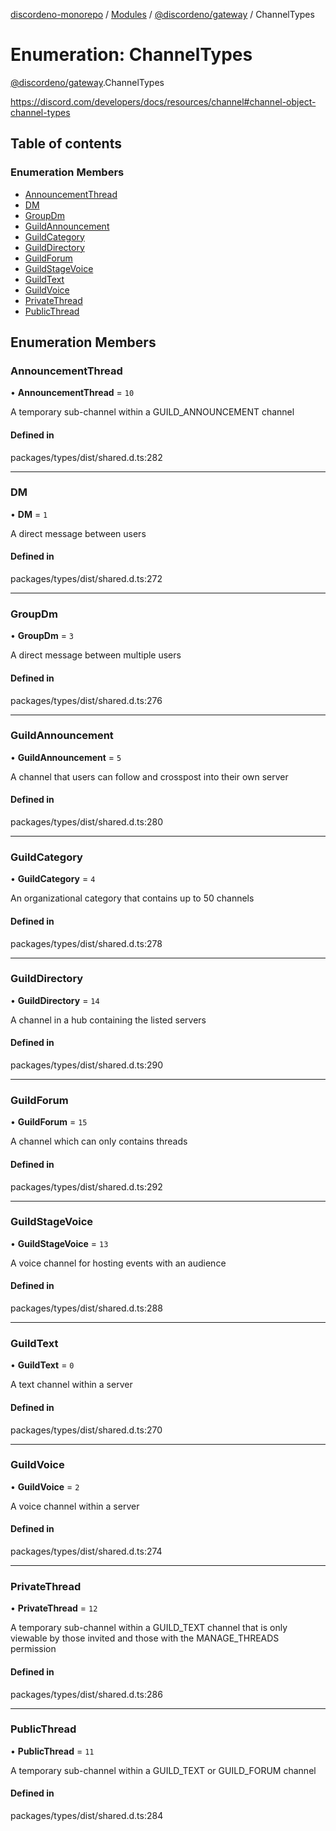 [discordeno-monorepo](../README.md) / [Modules](../modules.md) / [@discordeno/gateway](../modules/discordeno_gateway.md) / ChannelTypes

# Enumeration: ChannelTypes

[@discordeno/gateway](../modules/discordeno_gateway.md).ChannelTypes

https://discord.com/developers/docs/resources/channel#channel-object-channel-types

## Table of contents

### Enumeration Members

- [AnnouncementThread](discordeno_gateway.ChannelTypes.md#announcementthread)
- [DM](discordeno_gateway.ChannelTypes.md#dm)
- [GroupDm](discordeno_gateway.ChannelTypes.md#groupdm)
- [GuildAnnouncement](discordeno_gateway.ChannelTypes.md#guildannouncement)
- [GuildCategory](discordeno_gateway.ChannelTypes.md#guildcategory)
- [GuildDirectory](discordeno_gateway.ChannelTypes.md#guilddirectory)
- [GuildForum](discordeno_gateway.ChannelTypes.md#guildforum)
- [GuildStageVoice](discordeno_gateway.ChannelTypes.md#guildstagevoice)
- [GuildText](discordeno_gateway.ChannelTypes.md#guildtext)
- [GuildVoice](discordeno_gateway.ChannelTypes.md#guildvoice)
- [PrivateThread](discordeno_gateway.ChannelTypes.md#privatethread)
- [PublicThread](discordeno_gateway.ChannelTypes.md#publicthread)

## Enumeration Members

### AnnouncementThread

• **AnnouncementThread** = `10`

A temporary sub-channel within a GUILD_ANNOUNCEMENT channel

#### Defined in

packages/types/dist/shared.d.ts:282

---

### DM

• **DM** = `1`

A direct message between users

#### Defined in

packages/types/dist/shared.d.ts:272

---

### GroupDm

• **GroupDm** = `3`

A direct message between multiple users

#### Defined in

packages/types/dist/shared.d.ts:276

---

### GuildAnnouncement

• **GuildAnnouncement** = `5`

A channel that users can follow and crosspost into their own server

#### Defined in

packages/types/dist/shared.d.ts:280

---

### GuildCategory

• **GuildCategory** = `4`

An organizational category that contains up to 50 channels

#### Defined in

packages/types/dist/shared.d.ts:278

---

### GuildDirectory

• **GuildDirectory** = `14`

A channel in a hub containing the listed servers

#### Defined in

packages/types/dist/shared.d.ts:290

---

### GuildForum

• **GuildForum** = `15`

A channel which can only contains threads

#### Defined in

packages/types/dist/shared.d.ts:292

---

### GuildStageVoice

• **GuildStageVoice** = `13`

A voice channel for hosting events with an audience

#### Defined in

packages/types/dist/shared.d.ts:288

---

### GuildText

• **GuildText** = `0`

A text channel within a server

#### Defined in

packages/types/dist/shared.d.ts:270

---

### GuildVoice

• **GuildVoice** = `2`

A voice channel within a server

#### Defined in

packages/types/dist/shared.d.ts:274

---

### PrivateThread

• **PrivateThread** = `12`

A temporary sub-channel within a GUILD_TEXT channel that is only viewable by those invited and those with the MANAGE_THREADS permission

#### Defined in

packages/types/dist/shared.d.ts:286

---

### PublicThread

• **PublicThread** = `11`

A temporary sub-channel within a GUILD_TEXT or GUILD_FORUM channel

#### Defined in

packages/types/dist/shared.d.ts:284
